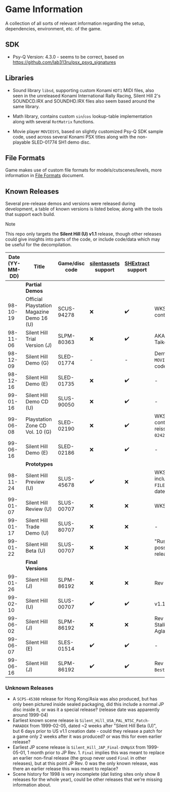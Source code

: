 # Game Information
A collection of all sorts of relevant information regarding the setup, dependencies, environment, etc. of the game.

## SDK

- Psy-Q Version: 4.3.0 - seems to be correct, based on https://github.com/lab313ru/psx_psyq_signatures

## Libraries

- Sound library `libsd`, supporting custom Konami `KDT1` MIDI files, also seen in the unreleased Konami International Rally Racing, Silent Hill 2's SOUNDCD.IRX and SOUNDHD.IRX files also seem based around the same library.

- Math library, contains custom `sin`/`cos` lookup-table implementation along with several `RotMatrix` functions.

- Movie player `MOVIESYS`, based on slightly customized Psy-Q SDK sample code, used across several Konami PSX titles along with the non-playable SLED-01774 SH1 demo disc.

## File Formats

Game makes use of custom file formats for models/cutscenes/levels, more information in [File Formats](/docs/File%20Formats.md) document.

## Known Releases

Several pre-release demos and versions were released during development, a table of known versions is listed below, along with the tools that support each build.

> [!NOTE]  
> This repo only targets the **Silent Hill (U) v1.1** release, though other releases could give insights into parts of the code, or include code/data which may be useful for the decompilation.

| Date (YY-MM-DD) | Title | Game/disc code | [silentassets](https://github.com/Vatuu/silent-hill-decomp/blob/master/tools/silentassets/extract.py) support | [SHExtract](https://github.com/mbystryantsev/consolgames-tools/tree/master/game-specific/Silent%20Hill/FilesExtractor) support | Notes |
|-|-|-|-|-|-|
|  | **Partial Demos** |  |  |  |  |
| 98-10-19 | Official Playstation Magazine Demo 16 (U) | SCUS-94278 | :x: | :heavy_check_mark: | WKS.XE / XAS.XE containers. |
| 98-11-06 | Silent Hill Trial Version (J) | SLPM-80363 | :x: | :heavy_check_mark: | AKA Silent Hill Taikenban. |
| 98-12-09 | Silent Hill Demo (G) | SLED-01774 | - | - | Demo video, only `MOVIESYS`/`movie_main` code. |
| 98-12-16 | Silent Hill Demo (E) | SLED-01735 | :x: | :heavy_check_mark: | - |
| 99-01-16 | Silent Hill Demo CD (U) | SLUS-90050 | :x: | :heavy_check_mark: | - |
| 99-06-08 | Playstation Zone CD Vol. 10 (G) | SLED-02190 | :x: | :heavy_check_mark: | WKS./XAS. containers, later reissued as `SCED-02420` & `SCED-04082` |
| 99-06-16 | Silent Hill Demo (E) | SLED-02186 | :x: | :heavy_check_mark: | - |
|  | **Prototypes** |  |  |  |  |
| 98-11-24 | Silent Hill Preview (U) | SLUS-45678 | :heavy_check_mark: | :x: | WKS. container, includes `FILEINFO.H`, burn date 98-10-24? |
| 99-01-07 | Silent Hill Review (U) | SLUS-00707 | :x: | :x: | WKS. container. |
| 99-01-17 | Silent Hill Trade Demo (U) | SLUS-80707 | :x: | :x: | - |
| 99-01-22 | Silent Hill Beta (U) | SLUS-00707 | :x: | :x: | "Russian Bootleg", possibly scene pre-release. |
|  | **Final Versions** |  |  |  |  |
| 99-01-26 | Silent Hill (J) | SLPM-86192 | :x: | :x: | Rev 0 |
| 99-02-10 | Silent Hill (U) | SLUS-00707 | :heavy_check_mark: | :heavy_check_mark: | v1.1 |
| 99-06-02 | Silent Hill (J) | SLPM-86192 | :x: | :x: | Rev 1, fixed Larval Stalker / Aglaophotis glitch. |
| 99-06-07 | Silent Hill (E) | SLES-01514 | :heavy_check_mark: | :heavy_check_mark: | - |
| 99-06-16 | Silent Hill (J) | SLPM-86192 | :heavy_check_mark: | :heavy_check_mark: | Rev 2, `Konami the Best` release. |

### Unknown Releases

- A `SCPS-45380` release for Hong Kong/Asia was also produced, but has only been pictured inside sealed packaging, did this include a normal JP disc inside it, or was it a special release? (release date was apparently around 1999-04)
- Earliest known scene release is `Silent_Hill_USA_PAL_NTSC_Patch-PARADOX` from 1999-02-05, dated ~2 weeks after "Silent Hill Beta (U)", but 6 days prior to US v1.1 creation date - could they release a patch for a game only 2 weeks after it was produced? or was this for even earlier release?
- Earliest JP scene release is `Silent_Hill_JAP_Final-DVNpSX` from 1999-05-01, 1 month prior to JP Rev. 1. `Final` implies this was meant to replace an earlier non-final release (the group never used `Final` in other releases), but at this point JP Rev. 0 was the only known release, was there an earlier release this was meant to replace?
- Scene history for 1998 is very incomplete (dat listing sites only show 8 releases for the whole year), could be other releases that we're missing information about.
